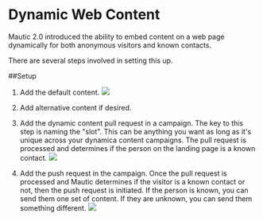 # Dynamic Web Content

Mautic 2.0 introduced the ability to embed content on a web page dynamically for both anonymous visitors and known contacts.

There are several steps involved in setting this up.

##Setup
1.  Add the default content.
![](/dwc/media/dwc-default.jpg)

2.  Add alternative content if desired.
3.  Add the dynamic content pull request in a campaign.  The key to this step is naming the "slot".  This can be anything you want as long as it's unique across your dynamica content campaigns.  The pull request is processed and determines if the person on the landing page is a known contact.
![](/dwc/media/dwc-pull-request.jpg)
4.  Add the push request in the campaign.  Once the pull request is processed and Mautic determines if the visitor is a known contact or not, then the push request is initiated.  If the person is known, you can send them one set of content.  If they are unknown, you can send them something different.
![](/dwc/media/dwc-campaign.jpg)

